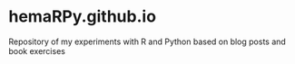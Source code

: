 # hemaRPy.github.io
Repository of my experiments with R and Python based on blog posts and book exercises
